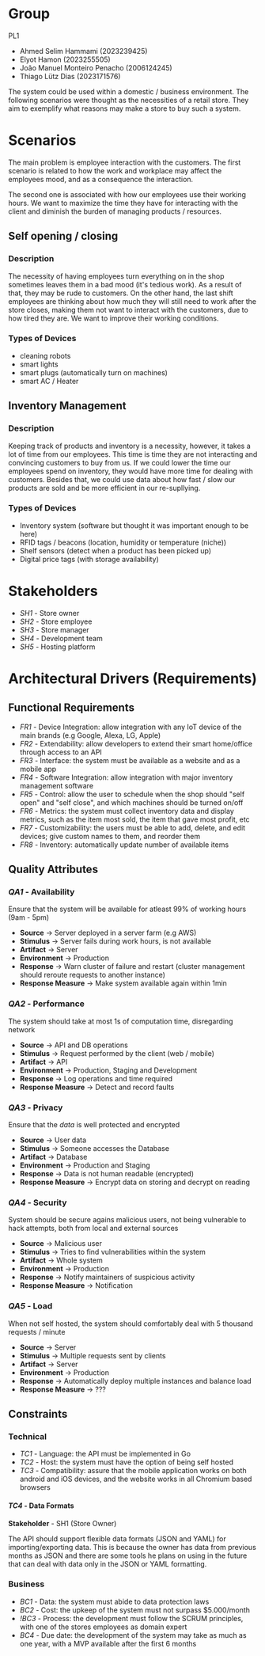 # Group

PL1

- Ahmed Selim Hammami (2023239425)
- Elyot Hamon (2023255505)
- João Manuel Monteiro Penacho (2006124245)
- Thiago Lütz Dias (2023171576)

The system could be used within a domestic / business environment. The following
scenarios were thought as the necessities of a retail store. They aim to
exemplify what reasons may make a store to buy such a system.

# Scenarios

The main problem is employee interaction with the customers. The first scenario
is related to how the work and workplace may affect the employees mood, and as a
consequence the interaction.

The second one is associated with how our employees use their working hours. We
want to maximize the time they have for interacting with the client and diminish
the burden of managing products / resources.

## Self opening / closing

### Description

The necessity of having employees turn everything on in the shop sometimes
leaves them in a bad mood (it's tedious work). As a result of that, they may be
rude to customers. On the other hand, the last shift employees are thinking
about how much they will still need to work after the store closes, making them
not want to interact with the customers, due to how tired they are. We want to
improve their working conditions.

### Types of Devices

- cleaning robots
- smart lights
- smart plugs (automatically turn on machines)
- smart AC / Heater

## Inventory Management

### Description

Keeping track of products and inventory is a necessity, however, it takes a lot
of time from our employees. This time is time they are not interacting and
convincing customers to buy from us. If we could lower the time our employees
spend on inventory, they would have more time for dealing with customers.
Besides that, we could use data about how fast / slow our products are sold and
be more efficient in our re-supllying.

### Types of Devices

- Inventory system (software but thought it was important enough to be here)
- RFID tags / beacons (location, humidity or temperature (niche))
- Shelf sensors (detect when a product has been picked up)
- Digital price tags (with storage availability)

# Stakeholders

- _SH1_ - Store owner
- _SH2_ - Store employee
- _SH3_ - Store manager
- _SH4_ - Development team
- _SH5_ - Hosting platform

# Architectural Drivers (Requirements)

## Functional Requirements

- _FR1_ - Device Integration: allow integration with any IoT device of the main
  brands (e.g Google, Alexa, LG, Apple)
- _FR2_ - Extendability: allow developers to extend their smart home/office
  through access to an API
- _FR3_ - Interface: the system must be available as a website and as a mobile
  app
- _FR4_ - Software Integration: allow integration with major inventory
  management software
- _FR5_ - Control: allow the user to schedule when the shop should "self open"
  and "self close", and which machines should be turned on/off
- _FR6_ - Metrics: the system must collect inventory data and display metrics,
  such as the item most sold, the item that gave most profit, etc
- _FR7_ - Customizability: the users must be able to add, delete, and edit
  devices; give custom names to them, and reorder them
- _FR8_ - Inventory: automatically update number of available items

## Quality Attributes

### _QA1_ - Availability

Ensure that the system will be available for atleast 99%
of working hours (9am - 5pm)

- **Source** -> Server deployed in a server farm (e.g AWS)
- **Stimulus** -> Server fails during work hours, is not available
- **Artifact** -> Server
- **Environment** -> Production
- **Response** -> Warn cluster of failure and restart (cluster management should
  reroute requests to another instance)
- **Response Measure** -> Make system available again within 1min

### _QA2_ - Performance

The system should take at most 1s of computation time, disregarding network

- **Source** -> API and DB operations
- **Stimulus** -> Request performed by the client (web / mobile)
- **Artifact** -> API
- **Environment** -> Production, Staging and Development
- **Response** -> Log operations and time required
- **Response Measure** -> Detect and record faults

### _QA3_ - Privacy

Ensure that the _data_ is well protected and encrypted

- **Source** -> User data
- **Stimulus** -> Someone accesses the Database
- **Artifact** -> Database
- **Environment** -> Production and Staging
- **Response** -> Data is not human readable (encrypted)
- **Response Measure** -> Encrypt data on storing and decrypt on reading

### _QA4_ - Security

System should be secure agains malicious users, not being vulnerable to hack
attempts, both from local and external sources

- **Source** -> Malicious user
- **Stimulus** -> Tries to find vulnerabilities within the system
- **Artifact** -> Whole system
- **Environment** -> Production
- **Response** -> Notify maintainers of suspicious activity
- **Response Measure** -> Notification

### _QA5_ - Load

When not self hosted, the system should comfortably deal with 5 thousand
requests / minute

- **Source** -> Server
- **Stimulus** -> Multiple requests sent by clients
- **Artifact** -> Server
- **Environment** -> Production
- **Response** -> Automatically deploy multiple instances and balance load
- **Response Measure** -> ???

## Constraints

### Technical

- _TC1_ - Language: the API must be implemented in Go
- _TC2_ - Host: the system must have the option of being self hosted
- _TC3_ - Compatibility: assure that the mobile application works on both
  android and iOS devices, and the website works in all Chromium based browsers

#### _TC4_ - Data Formats

**Stakeholder** - SH1 (Store Owner)

The API should support flexible data formats (JSON and YAML) for
importing/exporting data. This is because the owner has data from previous
months as JSON and there are some tools he plans on using in the future that can
deal with data only in the JSON or YAML formatting.

### Business

- _BC1_ - Data: the system must abide to data protection laws
- _BC2_ - Cost: the upkeep of the system must not surpass $5.000/month
- _!BC3_ - Process: the development must follow the SCRUM principles, with one of
  the stores employees as domain expert
- _BC4_ - Due date: the development of the system may take as much as one year,
  with a MVP available after the first 6 months
